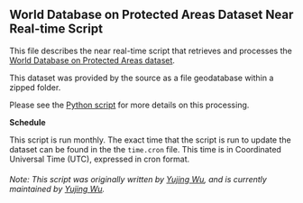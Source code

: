 ## World Database on Protected Areas Dataset Near Real-time Script
This file describes the near real-time script that retrieves and processes the [World Database on Protected Areas dataset](https://protectedplanet.net/).

This dataset was provided by the source as a file geodatabase within a zipped folder. 

Please see the [Python script](https://github.com/resource-watch/nrt-scripts/blob/master/bio_007_rw2_world_database_on_protected_areas/contents/src/__init__.py) for more details on this processing.

**Schedule**

This script is run monthly. The exact time that the script is run to update the dataset can be found in the the `time.cron` file. This time is in Coordinated Universal Time (UTC), expressed in cron format.

###### Note: This script was originally written by [Yujing Wu](https://www.wri.org/profile/yujing-wu), and is currently maintained by [Yujing Wu](https://www.wri.org/profile/yujing-wu).
